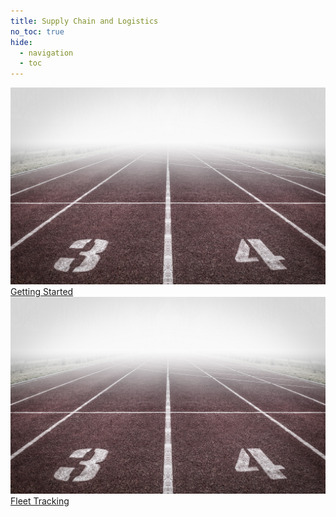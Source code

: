 ```yaml
---
title: Supply Chain and Logistics
no_toc: true
hide:
  - navigation
  - toc
---
```


<section>
<!-- This example requires Tailwind CSS v2.0+ -->
<div class="relative bg-white overflow-hidden">
 <div class="p-7 grid grid-cols-1 sm:grid-cols-1 md:grid-cols-5 lg:grid-cols-5 xl:grid-cols-5 gap-5">
    <a href="01_getting_started" class="rounded overflow-hidden shadow-lg">
      <img class="w-full" src="assets/getting_started.jpg" alt="Platform">
      <div class="px-6 py-2">
        <div class="font-regular text-l mb-2" >Getting Started</div>
      </div>
    </a>
    <a href="01_getting_started" class="rounded overflow-hidden shadow-lg">
      <img class="w-full" src="assets/getting_started.jpg" alt="Platform">
      <div class="px-6 py-2">
        <div class="font-regular text-l mb-2" >Fleet Tracking</div>
      </div>
    </a>
</div>
</section>
